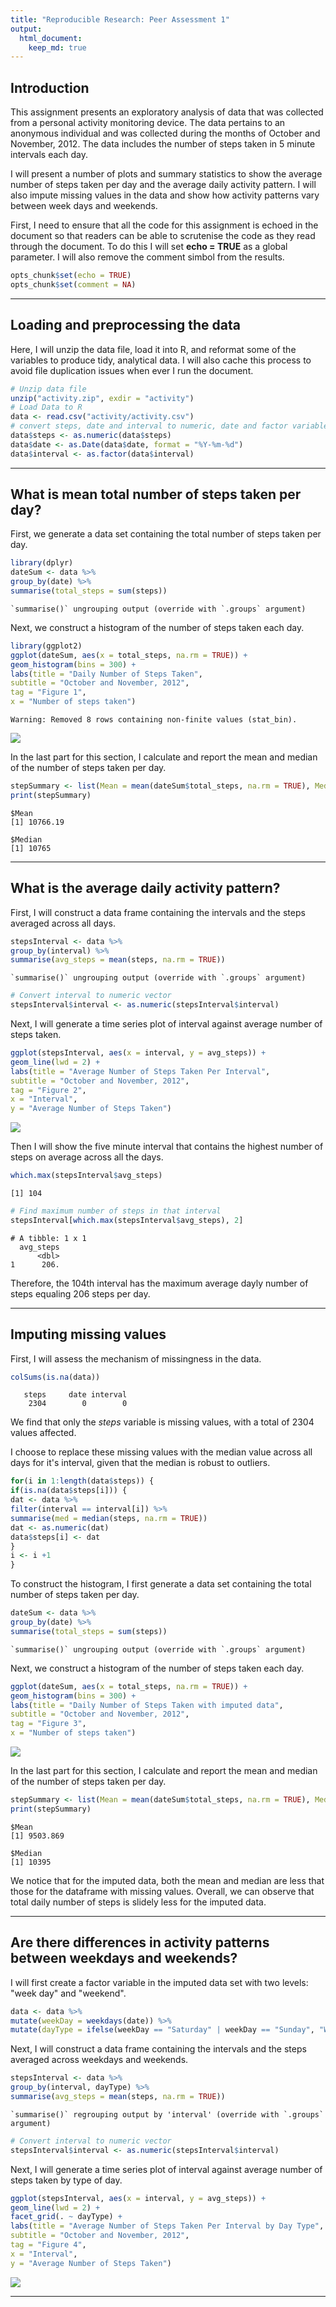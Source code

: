 ```yaml
---
title: "Reproducible Research: Peer Assessment 1"
output: 
  html_document:
    keep_md: true
---
```


## Introduction

This assignment presents an exploratory analysis of data that was collected from a personal activity monitoring device. The data pertains to an anonymous individual and was collected during the months of October and November, 2012. The data includes the number of steps taken in 5 minute intervals each day.

I will present a number of plots and summary statistics to show the average number of steps taken per day and the average daily activity pattern. I will also impute missing values in the data and show how activity patterns vary between week days and weekends.

First, I need to ensure that all the code for this assignment is echoed in the document so that readers can be able to scrutenise the code as they read through the document. To do this I will set **echo = TRUE** as a global parameter. I will also remove the comment simbol from the results.


```r
opts_chunk$set(echo = TRUE)
opts_chunk$set(comment = NA)
```

- - -

## Loading and preprocessing the data

Here, I will unzip the data file, load it into R, and reformat some of the variables to produce tidy, analytical data.  I will also cache this process to avoid file duplication issues when ever I run the document.


```r
# Unzip data file
unzip("activity.zip", exdir = "activity")
# Load Data to R
data <- read.csv("activity/activity.csv")
# convert steps, date and interval to numeric, date and factor variables respectively
data$steps <- as.numeric(data$steps)
data$date <- as.Date(data$date, format = "%Y-%m-%d")
data$interval <- as.factor(data$interval)
```

- - -

## What is mean total number of steps taken per day?

First, we generate a data set containing the total number of steps taken per day.


```r
library(dplyr)
dateSum <- data %>%
group_by(date) %>%
summarise(total_steps = sum(steps))
```

```
`summarise()` ungrouping output (override with `.groups` argument)
```

Next, we construct a histogram of the number of steps taken each day.


```r
library(ggplot2)
ggplot(dateSum, aes(x = total_steps, na.rm = TRUE)) +
geom_histogram(bins = 300) +
labs(title = "Daily Number of Steps Taken",
subtitle = "October and November, 2012",
tag = "Figure 1",
x = "Number of steps taken")
```

```
Warning: Removed 8 rows containing non-finite values (stat_bin).
```

![](PA1_template_files/figure-html/Histogram-1.png)<!-- -->

In the last part for this section, I calculate and report the mean and median of the number of steps taken per day.


```r
stepSummary <- list(Mean = mean(dateSum$total_steps, na.rm = TRUE), Median = median(dateSum$total_steps, na.rm = TRUE)) 
print(stepSummary)
```

```
$Mean
[1] 10766.19

$Median
[1] 10765
```

- - -

## What is the average daily activity pattern?

First, I will construct a data frame containing the intervals and the steps averaged across all days.


```r
stepsInterval <- data %>%
group_by(interval) %>%
summarise(avg_steps = mean(steps, na.rm = TRUE))
```

```
`summarise()` ungrouping output (override with `.groups` argument)
```

```r
# Convert interval to numeric vector
stepsInterval$interval <- as.numeric(stepsInterval$interval)
```

Next, I will generate a time series plot of interval against average number of steps taken.


```r
ggplot(stepsInterval, aes(x = interval, y = avg_steps)) +
geom_line(lwd = 2) +
labs(title = "Average Number of Steps Taken Per Interval",
subtitle = "October and November, 2012",
tag = "Figure 2",
x = "Interval",
y = "Average Number of Steps Taken")
```

![](PA1_template_files/figure-html/Time_Series_Plot-1.png)<!-- -->

Then I will show the five minute interval that contains the highest number of steps on average across all the days.


```r
which.max(stepsInterval$avg_steps)
```

```
[1] 104
```

```r
# Find maximum number of steps in that interval
stepsInterval[which.max(stepsInterval$avg_steps), 2]
```

```
# A tibble: 1 x 1
  avg_steps
      <dbl>
1      206.
```

Therefore, the 104th interval has the maximum average dayly number of steps equaling 206 steps per day.

- - -

## Imputing missing values

First, I will assess the mechanism of missingness in the data.


```r
colSums(is.na(data))
```

```
   steps     date interval 
    2304        0        0 
```

We find that only the *steps* variable is missing values, with a total of 2304 values affected.

I choose to replace these missing values with the median value across all days for it's interval, given that the median is robust to outliers.


```r
for(i in 1:length(data$steps)) {
if(is.na(data$steps[i])) {
dat <- data %>%
filter(interval == interval[i]) %>%
summarise(med = median(steps, na.rm = TRUE))
dat <- as.numeric(dat)
data$steps[i] <- dat
}
i <- i +1
}
```

To construct the histogram, I first generate a data set containing the total number of steps taken per day.


```r
dateSum <- data %>%
group_by(date) %>%
summarise(total_steps = sum(steps))
```

```
`summarise()` ungrouping output (override with `.groups` argument)
```

Next, we construct a histogram of the number of steps taken each day.


```r
ggplot(dateSum, aes(x = total_steps, na.rm = TRUE)) +
geom_histogram(bins = 300) +
labs(title = "Daily Number of Steps Taken with imputed data",
subtitle = "October and November, 2012",
tag = "Figure 3",
x = "Number of steps taken")
```

![](PA1_template_files/figure-html/Histogram_imputed-1.png)<!-- -->

In the last part for this section, I calculate and report the mean and median of the number of steps taken per day.


```r
stepSummary <- list(Mean = mean(dateSum$total_steps, na.rm = TRUE), Median = median(dateSum$total_steps, na.rm = TRUE)) 
print(stepSummary)
```

```
$Mean
[1] 9503.869

$Median
[1] 10395
```

We notice that for the imputed data, both the mean and median are less that those for the dataframe with missing values. Overall, we can observe that total daily number of steps is slidely less for the imputed data.

- - -

## Are there differences in activity patterns between weekdays and weekends?

I will first create a factor variable in the imputed data set with two levels: "week day" and "weekend".


```r
data <- data %>%
mutate(weekDay = weekdays(date)) %>%
mutate(dayType = ifelse(weekDay == "Saturday" | weekDay == "Sunday", "Weekend", "Week Day"))
```

Next, I will construct a data frame containing the intervals and the steps averaged across weekdays and weekends.


```r
stepsInterval <- data %>%
group_by(interval, dayType) %>%
summarise(avg_steps = mean(steps, na.rm = TRUE))
```

```
`summarise()` regrouping output by 'interval' (override with `.groups` argument)
```

```r
# Convert interval to numeric vector
stepsInterval$interval <- as.numeric(stepsInterval$interval)
```

Next, I will generate a time series plot of interval against average number of steps taken by type of day.


```r
ggplot(stepsInterval, aes(x = interval, y = avg_steps)) +
geom_line(lwd = 2) +
facet_grid(. ~ dayType) +
labs(title = "Average Number of Steps Taken Per Interval by Day Type",
subtitle = "October and November, 2012",
tag = "Figure 4",
x = "Interval",
y = "Average Number of Steps Taken")
```

![](PA1_template_files/figure-html/Time_Series_Plot_Day-1.png)<!-- -->

- - -

